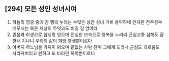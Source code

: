 ## [294] 모든 성인 성녀시여

1) 하늘의 영광 중에 참 행복 누리는 수많은 성인 성녀 기뻐 용약하네 인자한 천주성부 베푸시는 복은 세상의 무엇과도 비길 길 없어라  
2) 믿음과 희생으로 참생명 얻으며 진실한 보속으로 영복을 누리리 근심고통 심해도 잠깐새 지나니 우리의 삶의 희망 영생뿐이로다  
3) 아버지 하느님을 가까이 뵈오며 끝없는 사랑 찬미 그에게 드리니 근심도 괴로움도 사라져버리고 원하고 또 바라던 복락뿐이로다
